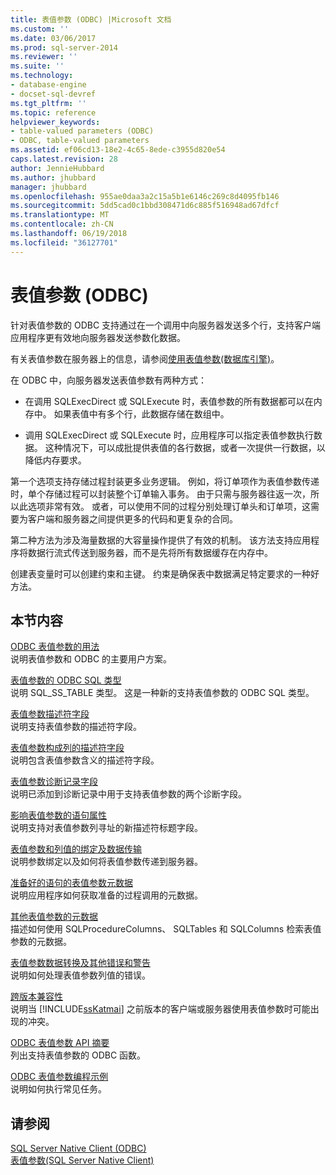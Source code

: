 ```yaml
---
title: 表值参数 (ODBC) |Microsoft 文档
ms.custom: ''
ms.date: 03/06/2017
ms.prod: sql-server-2014
ms.reviewer: ''
ms.suite: ''
ms.technology:
- database-engine
- docset-sql-devref
ms.tgt_pltfrm: ''
ms.topic: reference
helpviewer_keywords:
- table-valued parameters (ODBC)
- ODBC, table-valued parameters
ms.assetid: ef06cd13-18e2-4c65-8ede-c3955d820e54
caps.latest.revision: 28
author: JennieHubbard
ms.author: jhubbard
manager: jhubbard
ms.openlocfilehash: 955ae0daa3a2c15a5b1e6146c269c8d4095fb146
ms.sourcegitcommit: 5dd5cad0c1bbd308471d6c885f516948ad67dfcf
ms.translationtype: MT
ms.contentlocale: zh-CN
ms.lasthandoff: 06/19/2018
ms.locfileid: "36127701"
---
```

# <a name="table-valued-parameters-odbc"></a>表值参数 (ODBC)
  针对表值参数的 ODBC 支持通过在一个调用中向服务器发送多个行，支持客户端应用程序更有效地向服务器发送参数化数据。  
  
 有关表值参数在服务器上的信息，请参阅[使用表值参数&#40;数据库引擎&#41;](../tables/use-table-valued-parameters-database-engine.md)。  
  
 在 ODBC 中，向服务器发送表值参数有两种方式：  
  
-   在调用 SQLExecDirect 或 SQLExecute 时，表值参数的所有数据都可以在内存中。 如果表值中有多个行，此数据存储在数组中。  
  
-   调用 SQLExecDirect 或 SQLExecute 时，应用程序可以指定表值参数执行数据。 这种情况下，可以成批提供表值的各行数据，或者一次提供一行数据，以降低内存要求。  
  
 第一个选项支持存储过程封装更多业务逻辑。 例如，将订单项作为表值参数传递时，单个存储过程可以封装整个订单输入事务。 由于只需与服务器往返一次，所以此选项非常有效。 或者，可以使用不同的过程分别处理订单头和订单项，这需要为客户端和服务器之间提供更多的代码和更复杂的合同。  
  
 第二种方法为涉及海量数据的大容量操作提供了有效的机制。 该方法支持应用程序将数据行流式传送到服务器，而不是先将所有数据缓存在内存中。  
  
 创建表变量时可以创建约束和主键。 约束是确保表中数据满足特定要求的一种好方法。  
  
## <a name="in-this-section"></a>本节内容  
 [ODBC 表值参数的用法](uses-of-odbc-table-valued-parameters.md)  
 说明表值参数和 ODBC 的主要用户方案。  
  
 [表值参数的 ODBC SQL 类型](odbc-sql-type-for-table-valued-parameters.md)  
 说明 SQL_SS_TABLE 类型。 这是一种新的支持表值参数的 ODBC SQL 类型。  
  
 [表值参数描述符字段](table-valued-parameter-descriptor-fields.md)  
 说明支持表值参数的描述符字段。  
  
 [表值参数构成列的描述符字段](descriptor-fields-for-table-valued-parameter-constituent-columns.md)  
 说明包含表值参数含义的描述符字段。  
  
 [表值参数诊断记录字段](table-valued-parameter-diagnostic-record-fields.md)  
 说明已添加到诊断记录中用于支持表值参数的两个诊断字段。  
  
 [影响表值参数的语句属性](statement-attributes-that-affect-table-valued-parameters.md)  
 说明支持对表值参数列寻址的新描述符标题字段。  
  
 [表值参数和列值的绑定及数据传输](binding-and-data-transfer-of-table-valued-parameters-and-column-values.md)  
 说明参数绑定以及如何将表值参数传递到服务器。  
  
 [准备好的语句的表值参数元数据](table-valued-parameter-metadata-for-prepared-statements.md)  
 说明应用程序如何获取准备的过程调用的元数据。  
  
 [其他表值参数的元数据](additional-table-valued-parameter-metadata.md)  
 描述如何使用 SQLProcedureColumns、 SQLTables 和 SQLColumns 检索表值参数的元数据。  
  
 [表值参数数据转换及其他错误和警告](table-valued-parameter-data-conversion-and-other-errors-and-warnings.md)  
 说明如何处理表值参数列值的错误。  
  
 [跨版本兼容性](cross-version-compatibility.md)  
 说明当 [!INCLUDE[ssKatmai](../../includes/sskatmai-md.md)] 之前版本的客户端或服务器使用表值参数时可能出现的冲突。  
  
 [ODBC 表值参数 API 摘要](odbc-table-valued-parameter-api-summary.md)  
 列出支持表值参数的 ODBC 函数。  
  
 [ODBC 表值参数编程示例](../../database-engine/dev-guide/odbc-table-valued-parameter-programming-examples.md)  
 说明如何执行常见任务。  
  
## <a name="see-also"></a>请参阅  
 [SQL Server Native Client &#40;ODBC&#41;](../native-client/odbc/sql-server-native-client-odbc.md)   
 [表值参数&#40;SQL Server Native Client&#41;](../native-client/features/table-valued-parameters-sql-server-native-client.md)  
  
  